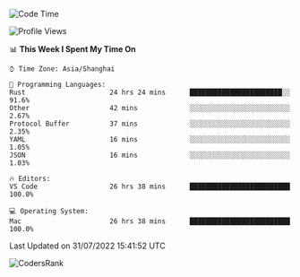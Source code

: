 <!--START_SECTION:waka-->
![Code Time](http://img.shields.io/badge/Code%20Time-1%2C553%20hrs%2052%20mins-blue)

![Profile Views](http://img.shields.io/badge/Profile%20Views-34-blue)

📊 **This Week I Spent My Time On** 

```text
⌚︎ Time Zone: Asia/Shanghai

💬 Programming Languages: 
Rust                     24 hrs 24 mins      ███████████████████████░░   91.6% 
Other                    42 mins             ░░░░░░░░░░░░░░░░░░░░░░░░░   2.67% 
Protocol Buffer          37 mins             ░░░░░░░░░░░░░░░░░░░░░░░░░   2.35% 
YAML                     16 mins             ░░░░░░░░░░░░░░░░░░░░░░░░░   1.05% 
JSON                     16 mins             ░░░░░░░░░░░░░░░░░░░░░░░░░   1.03%

🔥 Editors: 
VS Code                  26 hrs 38 mins      █████████████████████████   100.0%

💻 Operating System: 
Mac                      26 hrs 38 mins      █████████████████████████   100.0%

```


 Last Updated on 31/07/2022 15:41:52 UTC
<!--END_SECTION:waka-->

![CodersRank](https://cr-skills-chart-widget.azurewebsites.net/api/api?username=BugenZhao&padding=16&tooltip=true&branding=false&sort-by-score=true&skills=Rust%2C%20Swift%2C%20C%2C%20TypeScript%2C%20Java%2C%20Go%2C%20Dart%2C%20C%2B%2B%2C%20Python%2C%20Assembly%2C%20Shell%2C%20Kotlin)
